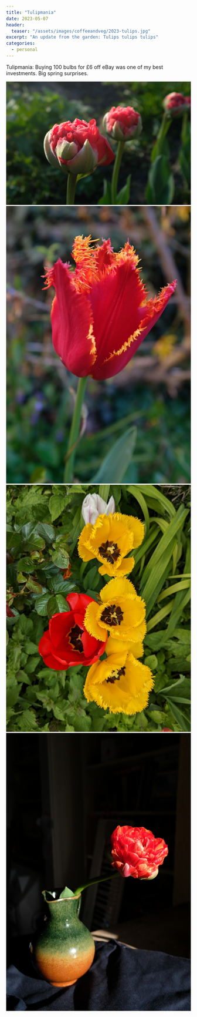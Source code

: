 ```yaml
---
title: "Tulipmania"
date: 2023-05-07
header:
  teaser: "/assets/images/coffeeandveg/2023-tulips.jpg"
excerpt: "An update from the garden: Tulips tulips tulips"
categories:
  - personal
---
```



Tulipmania: Buying 100 bulbs for £6 off eBay was one of my best investments. Big spring surprises.

<img src="/assets/images/coffeeandveg/2023-tulips.jpg">

<img src="/assets/images/coffeeandveg/2023-tulips2.jpg">

<img src="/assets/images/coffeeandveg/2023-tulips3.jpg">

<img src="/assets/images/coffeeandveg/2023-tulips4.jpg">
